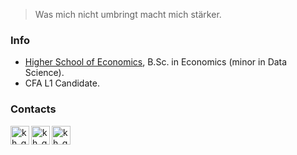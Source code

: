 > Was mich nicht umbringt macht mich stärker.

### Info
* [Higher School of Economics](https://www.hse.ru/en/), B.Sc. in Economics (minor in Data Science). 
* CFA L1 Candidate.

### Contacts
[<img align="left" alt="kh_gleb_linkedin" width="30px" src="https://img.icons8.com/color/48/000000/linkedin.svg"/>](https://www.linkedin.com/in/khaykingleb)
[<img align="left" alt="kh_gleb_kaggle" width="30px" src="https://img.icons8.com/windows/32/4a90e2/kaggle.svg"/>](https://www.kaggle.com/glebkhaykin)
[<img align="left" alt="kh_gleb_telegram" width="30px" src="https://img.icons8.com/color/48/4a90e2/telegram-app--v4.svg"/>](https://telegram.me/khaykingleb)
